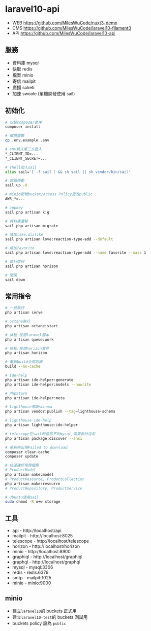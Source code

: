 # laravel10-api

-   WEB https://github.com/MilesWuCode/nuxt3-demo
-   CMS https://github.com/MilesWuCode/laravel10-filament3
-   API https://github.com/MilesWuCode/laravel10-api

## 服務

-   資料庫 mysql
-   快取 redis
-   檔案 minio
-   寄信 mailpit
-   廣播 soketi
-   加速 swoole (單機開發使用 sail)

## 初始化

```sh
# 安裝composer套件
composer install

# 環境變數
cp .env.example .env

# env填入第三方登入
*_CLIENT_ID=...
*_CLIENT_SECRET=...

# shell加入sail
alias sail='[ -f sail ] && sh sail || sh vendor/bin/sail'

# 容器啓動
sail up -d

# minio新增bucket/Access Policy更改public
AWS_*=...

# appkey
sail php artisan k:g

# 資料庫遷移
sail php artisan migrate

# 填加like,dislike
sail php artisan love:reaction-type-add --default

# 填加favorite
sail php artisan love:reaction-type-add --name favorite --mass 1

# 執行排程
sail php artisan horizon

# 關閉
sail down
```

## 常用指令

```sh
# 一般執行
php artisan serve

# octane執行
php artisan octane:start

# 排程:使用laravel腳本
php artisan queue:work

# 排程:使用horizon套件
php artisan horizon

# 重新build全部容器
build --no-cache

# ide-help
php artisan ide-helper:generate
php artisan ide-helper:models --nowrite

# PhpStorm
php artisan ide-helper:meta

# lighthouse預設schema
php artisan vendor:publish --tag=lighthouse-schema

# lighthouse ide-help
php artisan lighthouse:ide-helper

# telescope在sail時會抓不到mysql,需要執行這句
php artisan package:discover --ansi

# 更新時出現Failed to download
composer clear-cache
composer update

# 快速建好常用檔案
# ProductModel
php artisan make:model
# ProductResource, ProductCollection
php artisan make:resource
# ProductRepository, ProductService

# Ubuntu使用sail
sudo chmod -R o+w storage
```

## 工具

-   api - http://localhost/api
-   mailpit - http://localhost:8025
-   telescope - http://localhost/telescope
-   horizon - http://localhost/horizon
-   minio - http://localhost:8900
-   graphiql - http://localhost/graphiql
-   graphql - http://localhost/graphql
-   mysql - mysql:3306
-   redis - redis:6379
-   smtp - mailpit:1025
-   minio - minio:9000

## minio

-   建立`laravel10`的 buckets 正式用
-   建立`laravel10-test`的 buckets 測試用
-   buckets policy 設為 `public`
